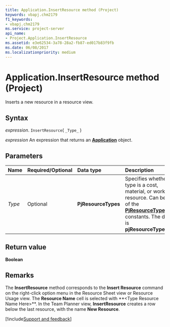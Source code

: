 ```yaml
---
title: Application.InsertResource method (Project)
keywords: vbapj.chm2179
f1_keywords:
- vbapj.chm2179
ms.service: project-server
api_name:
- Project.Application.InsertResource
ms.assetid: e3e62534-3a78-28a2-fb87-ed017b83f9fb
ms.date: 06/08/2017
ms.localizationpriority: medium
---
```



# Application.InsertResource method (Project)

Inserts a new resource in a resource view.


## Syntax

_expression_. `InsertResource`( `_Type_` )

 _expression_ An expression that returns an **[Application](Project.Application.md)** object.


## Parameters



|Name|Required/Optional|Data type|Description|
|:-----|:-----|:-----|:-----|
| _Type_|Optional|**PjResourceTypes**|Specifies whether the type is a cost, material, or work resource. Can be one of the **[PjResourceTypes](Project.PjResourceTypes.md)** constants. The default is **pjResourceTypeWork**.|

## Return value

 **Boolean**


## Remarks

The **InsertResource** method corresponds to the **Insert Resource** command on the right-click option menu in the Resource Sheet view or Resource Usage view. The **Resource Name** cell is selected with **\<Type Resource Name Here>\**. In the Team Planner view, **InsertResource** creates a row below the last resource, with the name **New Resource**.

[!include[Support and feedback](~/includes/feedback-boilerplate.md)]
